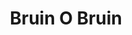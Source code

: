 ---
layout: page
title: Bruin O Bruin
description: Led a team of 4 to develop a web-based elimination gama built with Node.js, React, and SQLite, featuring randomized challenges, live discussion forums, and a real-time leaderboard; deployed on Azure, it engaged over 50 % of the class.  
img: assets/img/BruinOBruin.png
importance: 2
redirect: https://github.com/AaXDing/bruin-o-bruin
category: Software Development
---
